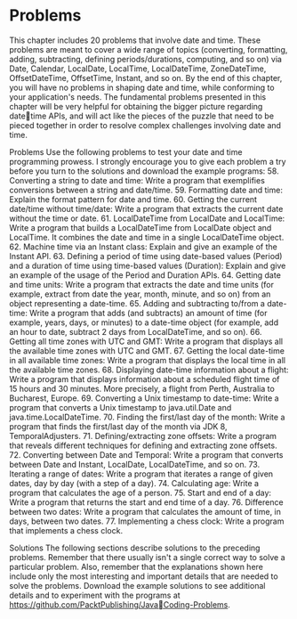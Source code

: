 # Problems
This chapter includes 20 problems that involve date and time. These
problems are meant to cover a wide range of topics (converting, formatting,
adding, subtracting, defining periods/durations, computing, and so on) via
Date, Calendar, LocalDate, LocalTime, LocalDateTime, ZoneDateTime,
OffsetDateTime, OffsetTime, Instant, and so on. By the end of this chapter,
you will have no problems in shaping date and time, while conforming to
your application's needs. The fundamental problems presented in this
chapter will be very helpful for obtaining the bigger picture regarding datetime APIs, 
and will act like the pieces of the puzzle that need to be pieced
together in order to resolve complex challenges involving date and time.

Problems
Use the following problems to test your date and time programming
prowess. I strongly encourage you to give each problem a try before you turn
to the solutions and download the example programs:
58. Converting a string to date and time: Write a program that
exemplifies conversions between a string and date/time.
59. Formatting date and time: Explain the format pattern for
date and time.
60. Getting the current date/time without time/date: Write a
program that extracts the current date without the time or date.
61. LocalDateTime from LocalDate and LocalTime: Write a program
that builds a LocalDateTime from LocalDate object and LocalTime.
It combines the date and time in a single LocalDateTime object.
62. Machine time via an Instant class: Explain and give an
example of the Instant API.
63. Defining a period of time using date-based values
(Period) and a duration of time using time-based values
(Duration): Explain and give an example of the usage of the
Period and Duration APIs.
64. Getting date and time units: Write a program that
extracts the date and time units (for example, extract from date
the year, month, minute, and so on) from an object representing a
date-time.
65. Adding and subtracting to/from a date-time: Write a
program that adds (and subtracts) an amount of time (for
example, years, days, or minutes) to a date-time object (for
example, add an hour to date, subtract 2 days from LocalDateTime,
and so on).
66. Getting all time zones with UTC and GMT: Write a program
that displays all the available time zones with UTC and GMT.
67. Getting the local date-time in all available time
zones: Write a program that displays the local time in all the
available time zones.
68. Displaying date-time information about a flight: Write a
program that displays information about a scheduled flight time
of 15 hours and 30 minutes. More precisely, a flight from
Perth, Australia to Bucharest, Europe.
69. Converting a Unix timestamp to date-time: Write a
program that converts a Unix timestamp to java.util.Date and
java.time.LocalDateTime.
70. Finding the first/last day of the month: Write a program
that finds the first/last day of the month via JDK 8,
TemporalAdjusters.
71. Defining/extracting zone offsets: Write a program that
reveals different techniques for defining and extracting zone
offsets.
72. Converting between Date and Temporal: Write a program that
converts between Date and Instant, LocalDate, LocalDateTime, and
so on.
73. Iterating a range of dates: Write a program that iterates a
range of given dates, day by day (with a step of a day).
74. Calculating age: Write a program that calculates the age of a
person.
75. Start and end of a day: Write a program that returns the start
and end time of a day.
76. Difference between two dates: Write a program that
calculates the amount of time, in days, between two dates.
77. Implementing a chess clock: Write a program that
implements a chess clock.

Solutions
The following sections describe solutions to the preceding problems.
Remember that there usually isn't a single correct way to solve a particular
problem. Also, remember that the explanations shown here include only the
most interesting and important details that are needed to solve the
problems. Download the example solutions to see additional details and to
experiment with the programs at https://github.com/PacktPublishing/JavaCoding-Problems.
